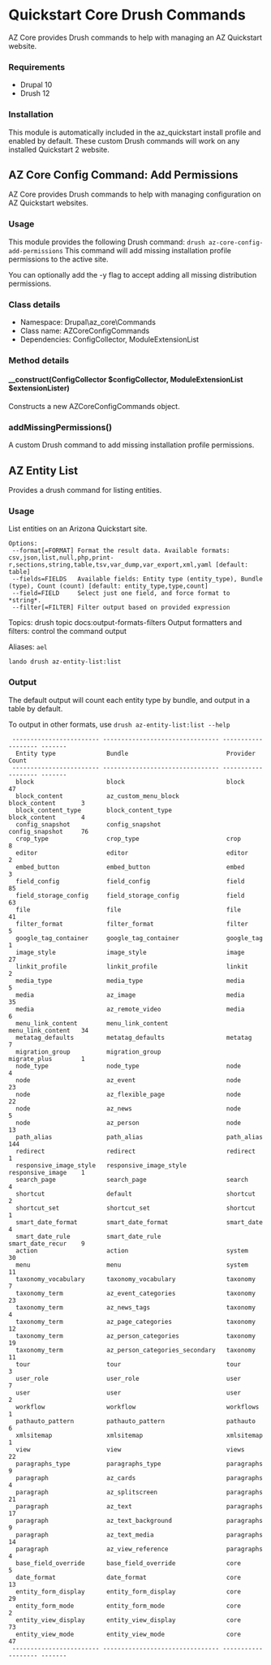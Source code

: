 # Quickstart Core Drush Commands
AZ Core provides Drush commands to help with managing an AZ Quickstart website.

### Requirements

- Drupal 10
- Drush 12

### Installation

This module is automatically included in the az_quickstart install profile and enabled by default. These custom Drush commands will work on any installed Quickstart 2 website.

## AZ Core Config Command: Add Permissions

AZ Core provides Drush commands to help with managing configuration on AZ Quickstart websites.

### Usage
This module provides the following Drush command:
`drush az-core-config-add-permissions`
This command will add missing installation profile permissions to the active site.

You can optionally add the -y flag to accept adding all missing distribution permissions.

### Class details
- Namespace: Drupal\az_core\Commands
- Class name: AZCoreConfigCommands
- Dependencies: ConfigCollector, ModuleExtensionList

### Method details
#### __construct(ConfigCollector $configCollector, ModuleExtensionList $extensionLister)
Constructs a new AZCoreConfigCommands object.

### addMissingPermissions()
A custom Drush command to add missing installation profile permissions.

## AZ Entity List

Provides a drush command for listing entities.

### Usage

List entities on an Arizona Quickstart site.

```
Options:
 --format[=FORMAT] Format the result data. Available formats: csv,json,list,null,php,print-r,sections,string,table,tsv,var_dump,var_export,xml,yaml [default: table]
 --fields=FIELDS   Available fields: Entity type (entity_type), Bundle (type), Count (count) [default: entity_type,type,count]
 --field=FIELD     Select just one field, and force format to *string*.
 --filter[=FILTER] Filter output based on provided expression
```

Topics:
drush topic docs:output-formats-filters Output formatters and filters: control the command output

Aliases: `ael`

```
lando drush az-entity-list:list
```

### Output

The default output will count each entity type by bundle, and output in a table by default.

To output in other formats, use `drush az-entity-list:list --help`

```
 ------------------------ -------------------------------- ------------------- -------
  Entity type              Bundle                           Provider            Count
 ------------------------ -------------------------------- ------------------- -------
  block                    block                            block               47
  block_content            az_custom_menu_block             block_content       3
  block_content_type       block_content_type               block_content       4
  config_snapshot          config_snapshot                  config_snapshot     76
  crop_type                crop_type                        crop                8
  editor                   editor                           editor              2
  embed_button             embed_button                     embed               3
  field_config             field_config                     field               85
  field_storage_config     field_storage_config             field               63
  file                     file                             file                41
  filter_format            filter_format                    filter              5
  google_tag_container     google_tag_container             google_tag          1
  image_style              image_style                      image               27
  linkit_profile           linkit_profile                   linkit              2
  media_type               media_type                       media               5
  media                    az_image                         media               35
  media                    az_remote_video                  media               6
  menu_link_content        menu_link_content                menu_link_content   34
  metatag_defaults         metatag_defaults                 metatag             7
  migration_group          migration_group                  migrate_plus        1
  node_type                node_type                        node                4
  node                     az_event                         node                23
  node                     az_flexible_page                 node                22
  node                     az_news                          node                5
  node                     az_person                        node                13
  path_alias               path_alias                       path_alias          144
  redirect                 redirect                         redirect            1
  responsive_image_style   responsive_image_style           responsive_image    1
  search_page              search_page                      search              4
  shortcut                 default                          shortcut            2
  shortcut_set             shortcut_set                     shortcut            1
  smart_date_format        smart_date_format                smart_date          4
  smart_date_rule          smart_date_rule                  smart_date_recur    9
  action                   action                           system              30
  menu                     menu                             system              11
  taxonomy_vocabulary      taxonomy_vocabulary              taxonomy            7
  taxonomy_term            az_event_categories              taxonomy            23
  taxonomy_term            az_news_tags                     taxonomy            4
  taxonomy_term            az_page_categories               taxonomy            12
  taxonomy_term            az_person_categories             taxonomy            19
  taxonomy_term            az_person_categories_secondary   taxonomy            11
  tour                     tour                             tour                3
  user_role                user_role                        user                7
  user                     user                             user                2
  workflow                 workflow                         workflows           1
  pathauto_pattern         pathauto_pattern                 pathauto            6
  xmlsitemap               xmlsitemap                       xmlsitemap          1
  view                     view                             views               22
  paragraphs_type          paragraphs_type                  paragraphs          9
  paragraph                az_cards                         paragraphs          4
  paragraph                az_splitscreen                   paragraphs          21
  paragraph                az_text                          paragraphs          17
  paragraph                az_text_background               paragraphs          9
  paragraph                az_text_media                    paragraphs          14
  paragraph                az_view_reference                paragraphs          4
  base_field_override      base_field_override              core                5
  date_format              date_format                      core                13
  entity_form_display      entity_form_display              core                29
  entity_form_mode         entity_form_mode                 core                2
  entity_view_display      entity_view_display              core                73
  entity_view_mode         entity_view_mode                 core                47
 ------------------------ -------------------------------- ------------------- -------

```
